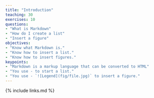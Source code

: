 ```yaml
---
title: "Introduction"
teaching: 30
exercises: 10
questions:
- "What is Markdown"
- "How do I create a list"
- "Insert a figure"
objectives:
- "Know what Markdown is."
- "Know how to insert a list."
- "Know how to insert figures."
keypoints:
- "Markdown is a markup language that can be converted to HTML"
- "You use - to start a list."
- "You use - `![Legend](fig/file.jpg)` to insert a figure."
---
```


{% include links.md %}
